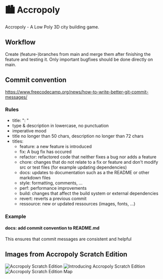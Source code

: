 # 🏙️ Accropoly

Accropoly - A Low Poly 3D city building game.

## Workflow
Create (feature-)branches from main and merge them after finishing the feature and testing it.
Only important bugfixes should be done directly on main.

## Commit convention
https://www.freecodecamp.org/news/how-to-write-better-git-commit-messages/
### Rules
- title: "<type>: <description>"
- type & description in lowercase, no punctuation
- imperative mood
- title no longer than 50 chars, description no longer than 72 chars
- titles:
    - feature: a new feature is introduced
    - fix: A bug fix has occured
    - refactor:  refactored code that neither fixes a bug nor adds a feature
    - chore: changes that do not relate to a fix or feature and don't modify src or test files (for example updating dependencies)
    - docs: updates to documentation such as a the README or other markdown files
    - style: formatting, comments, ...
    - perf: performance improvements
    - build: changes that affect the build system or external dependencies
    - revert: reverts a previous commit
    - ressource: new or updated ressources (images, fonts, ...)
### Example
#### docs: add commit convention to README.md
This ensures that commit messages are consistent and helpful

## Images from Accropoly Scratch Edition
![Accropoly Scratch Edition](https://github.com/user-attachments/assets/e965f513-cabb-4302-bc76-8bce18dbfc5f)
![Introducing Accropoly Scratch Edition](https://github.com/user-attachments/assets/0d1c06ed-dd6a-46de-a700-4d29bc99add7)
![Accropoly Scratch Edition Map](https://github.com/user-attachments/assets/a3921964-e793-4a52-aeea-8cc2d8b44ad4)
